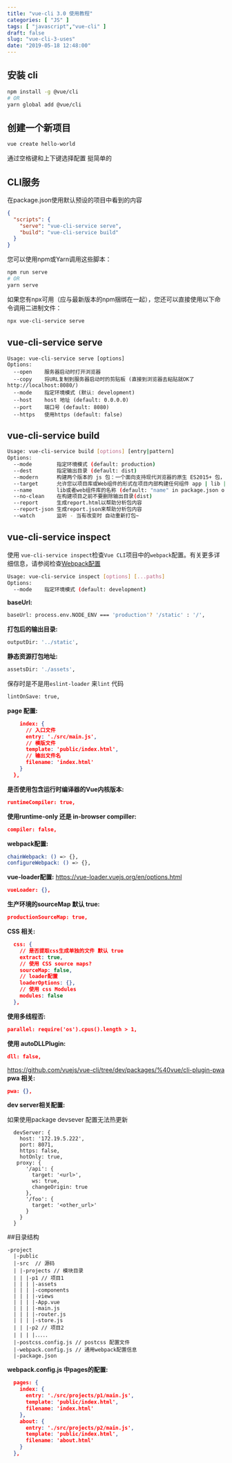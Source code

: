 ```yaml
---
title: "vue-cli 3.0 使用教程"
categories: [ "JS" ]
tags: [ "javascript","vue-cli" ]
draft: false
slug: "vue-cli-3-uses"
date: "2019-05-18 12:48:00"
---
```


## 安装 cli
```bash
npm install -g @vue/cli
# OR
yarn global add @vue/cli
```
## 创建一个新项目
```bash
vue create hello-world
```
<!--more-->
通过空格键和上下键选择配置 挺简单的
## CLI服务
在package.json使用默认预设的项目中看到的内容
```json
{
  "scripts": {
    "serve": "vue-cli-service serve",
    "build": "vue-cli-service build"
  }
}
```
您可以使用npm或Yarn调用这些脚本：
```bash
npm run serve
# OR
yarn serve
```
如果您有npx可用（应与最新版本的npm捆绑在一起），您还可以直接使用以下命令调用二进制文件：
```bash
npx vue-cli-service serve
```
## vue-cli-service serve
```
Usage: vue-cli-service serve [options]
Options:
  --open    服务器启动时打开浏览器
  --copy    将URL复制到服务器启动时的剪贴板 (直接到浏览器去粘贴就OK了 http://localhost:8080/)
  --mode    指定环境模式 (默认: development)
  --host    host 地址 (default: 0.0.0.0)
  --port    端口号 (default: 8080)
  --https   使用https (default: false)
```
## vue-cli-service build
```bash
Usage: vue-cli-service build [options] [entry|pattern]
Options:
  --mode        指定环境模式 (default: production)
  --dest        指定输出目录 (default: dist)
  --modern      构建两个版本的 js 包：一个面向支持现代浏览器的原生 ES2015+ 包，以及一个针对其他旧浏览器的包。
  --target      允许您以项目库或Web组件的形式在项目内部构建任何组件 app | lib | wc | wc-async (default: app) ???
  --name        lib或者web组件库的名称 (default: "name" in package.json or entry filename)
  --no-clean    在构建项目之前不要删除输出目录(dist)
  --report      生成report.html以帮助分析包内容
  --report-json 生成report.json来帮助分析包内容
  --watch       监听 - 当有改变时 自动重新打包~
```
## vue-cli-service inspect
使用 `vue-cli-service inspect`检查`Vue CLI`项目中的`webpack`配置。有关更多详细信息，请参阅检查[Webpack配置](https://cli.vuejs.org/guide/webpack.html#inspecting-the-project-s-webpack-config)
```bash
Usage: vue-cli-service inspect [options] [...paths]
Options:
  --mode    指定环境模式 (default: development)
```

**baseUrl:**
```bash
baseUrl: process.env.NODE_ENV === 'production'? '/static' : '/',
```

**打包后的输出目录:**
```bash
outputDir: '../static',
```
**静态资源打包地址:**
```bash
assetsDir: './assets',
```
保存时是不是用`eslint-loader` 来`lint` 代码
```bash
lintOnSave: true,
```
**page 配置:**
```json
    index: {
      // 入口文件
      entry: './src/main.js',
      // 模版文件
      template: 'public/index.html',
      // 输出文件名
      filename: 'index.html'
    }
  },
```

**是否使用包含运行时编译器的Vue内核版本:**
```json
runtimeCompiler: true,
```
**使用runtime-only 还是 in-browser compiller:**
```json
compiler: false,
```

**webpack配置:**
```bash
chainWebpack: () => {},
configureWebpack: () => {},
```
**vue-loader配置:**
https://vue-loader.vuejs.org/en/options.html
```json
vueLoader: {},
```

**生产环境的sourceMap 默认 true:**
```json
productionSourceMap: true,
```
**CSS 相关:**
```json
  css: {
    // 是否提取css生成单独的文件 默认 true
    extract: true,
    // 使用 CSS source maps?
    sourceMap: false,
    // loader配置
    loaderOptions: {},
    // 使用 css Modules
    modules: false
  },
```

**使用多线程否:**
```json
parallel: require('os').cpus().length > 1,
```

**使用 autoDLLPlugin:**
```json
dll: false,

```
https://github.com/vuejs/vue-cli/tree/dev/packages/%40vue/cli-plugin-pwa
**pwa 相关:**
```json
pwa: {},
```
**dev server相关配置:**

如果使用package devsever 配置无法热更新
```
  devServer: {
    host: '172.19.5.222',
    port: 8071,
    https: false,
    hotOnly: true,
   proxy: {
      '/api': {
        target: '<url>',
        ws: true,
        changeOrigin: true
      },
      '/foo': {
        target: '<other_url>'
      }
    }
  }
```

##目录结构
```
-project
  |-public 
  |-src  // 源码
  | |-projects // 模块目录
  | | |-p1 // 项目1
  | | | |-assets
  | | | |-components
  | | | |-views
  | | | |-App.vue
  | | | |-main.js
  | | | |-router.js
  | | | |-store.js
  | | |-p2 // 项目2
  | | | |．．．．．
  |-postcss.config.js // postcss 配置文件
  |-webpack.config.js // 通用webpack配置信息
  |-package.json
```

**webpack.config.js 中pages的配置:**
```json
  pages: {
    index: {
      entry: './src/projects/p1/main.js',
      template: 'public/index.html',
      filename: 'index.html'
    },
    about: {
      entry: './src/projects/p2/main.js',
      template: 'public/index.html',
      filename: 'about.html'
    }
  },
```